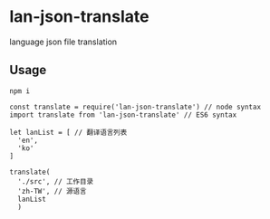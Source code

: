 # lan-json-translate
language json file translation

## Usage
```
npm i

const translate = require('lan-json-translate') // node syntax
import translate from 'lan-json-translate' // ES6 syntax

let lanList = [ // 翻译语言列表
  'en',
  'ko'
]

translate(
  './src', // 工作目录
  'zh-TW', // 源语言
  lanList
  )

```